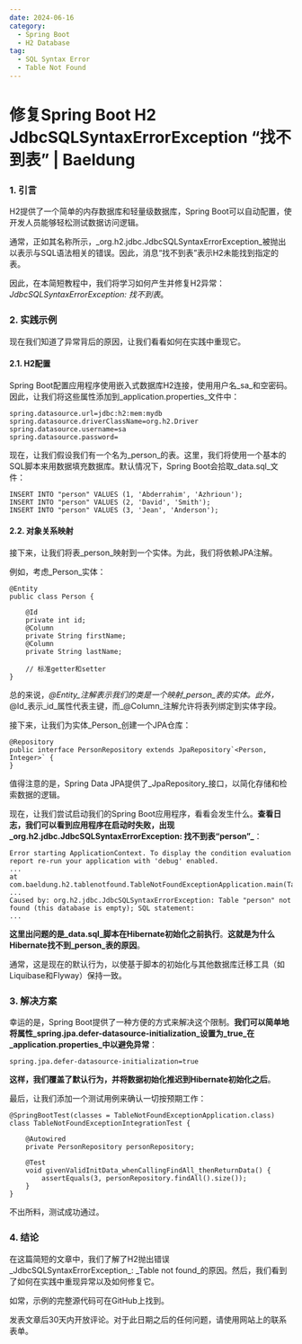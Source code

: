 ```yaml
---
date: 2024-06-16
category:
  - Spring Boot
  - H2 Database
tag:
  - SQL Syntax Error
  - Table Not Found
---
```

# 修复Spring Boot H2 JdbcSQLSyntaxErrorException “找不到表” | Baeldung

### 1. 引言

H2提供了一个简单的内存数据库和轻量级数据库，Spring Boot可以自动配置，使开发人员能够轻松测试数据访问逻辑。

通常，正如其名称所示，_org.h2.jdbc.JdbcSQLSyntaxErrorException_被抛出以表示与SQL语法相关的错误。因此，消息“找不到表”表示H2未能找到指定的表。

因此，在本简短教程中，我们将学习如何产生并修复H2异常：_JdbcSQLSyntaxErrorException: 找不到表_。

### 2. 实践示例

现在我们知道了异常背后的原因，让我们看看如何在实践中重现它。

#### 2.1. H2配置

Spring Boot配置应用程序使用嵌入式数据库H2连接，使用用户名_sa_和空密码。因此，让我们将这些属性添加到_application.properties_文件中：

```
spring.datasource.url=jdbc:h2:mem:mydb
spring.datasource.driverClassName=org.h2.Driver
spring.datasource.username=sa
spring.datasource.password=
```

现在，让我们假设我们有一个名为_person_的表。这里，我们将使用一个基本的SQL脚本来用数据填充数据库。默认情况下，Spring Boot会拾取_data.sql_文件：

```
INSERT INTO "person" VALUES (1, 'Abderrahim', 'Azhrioun');
INSERT INTO "person" VALUES (2, 'David', 'Smith');
INSERT INTO "person" VALUES (3, 'Jean', 'Anderson');
```

#### 2.2. 对象关系映射

接下来，让我们将表_person_映射到一个实体。为此，我们将依赖JPA注解。

例如，考虑_Person_实体：

```
@Entity
public class Person {

    @Id
    private int id;
    @Column
    private String firstName;
    @Column
    private String lastName;

    // 标准getter和setter
}
```

总的来说，_@Entity_注解表示我们的类是一个映射_person_表的实体。此外，_@Id_表示_id_属性代表主键，而_@Column_注解允许将表列绑定到实体字段。

接下来，让我们为实体_Person_创建一个JPA仓库：

```
@Repository
public interface PersonRepository extends JpaRepository`<Person, Integer>` {
}
```

值得注意的是，Spring Data JPA提供了_JpaRepository_接口，以简化存储和检索数据的逻辑。

现在，让我们尝试启动我们的Spring Boot应用程序，看看会发生什么。**查看日志，我们可以看到应用程序在启动时失败，出现_org.h2.jdbc.JdbcSQLSyntaxErrorException: 找不到表“person”_**：

```
Error starting ApplicationContext. To display the condition evaluation report re-run your application with 'debug' enabled.
...
at com.baeldung.h2.tablenotfound.TableNotFoundExceptionApplication.main(TableNotFoundExceptionApplication.java:10)
...
Caused by: org.h2.jdbc.JdbcSQLSyntaxErrorException: Table "person" not found (this database is empty); SQL statement:
...
```

**这里出问题的是_data.sql_脚本在Hibernate初始化之前执行**。**这就是为什么Hibernate找不到_person_表的原因**。

通常，这是现在的默认行为，以使基于脚本的初始化与其他数据库迁移工具（如Liquibase和Flyway）保持一致。

### 3. 解决方案

幸运的是，Spring Boot提供了一种方便的方式来解决这个限制。**我们可以简单地将属性_spring.jpa.defer-datasource-initialization_设置为_true_在_application.properties_中以避免异常**：

```
spring.jpa.defer-datasource-initialization=true
```

**这样，我们覆盖了默认行为，并将数据初始化推迟到Hibernate初始化之后**。

最后，让我们添加一个测试用例来确认一切按预期工作：

```
@SpringBootTest(classes = TableNotFoundExceptionApplication.class)
class TableNotFoundExceptionIntegrationTest {

    @Autowired
    private PersonRepository personRepository;

    @Test
    void givenValidInitData_whenCallingFindAll_thenReturnData() {
        assertEquals(3, personRepository.findAll().size());
    }
}
```

不出所料，测试成功通过。

### 4. 结论

在这篇简短的文章中，我们了解了H2抛出错误_JdbcSQLSyntaxErrorException_: _Table not found_的原因。然后，我们看到了如何在实践中重现异常以及如何修复它。

如常，示例的完整源代码可在GitHub上找到。

发表文章后30天内开放评论。对于此日期之后的任何问题，请使用网站上的联系表单。
